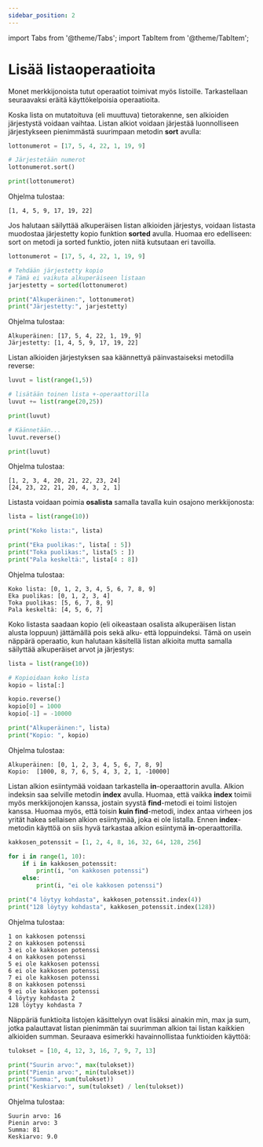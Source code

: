 ```yaml
---
sidebar_position: 2
---
```

import Tabs from '@theme/Tabs';
import TabItem from '@theme/TabItem';


# Lisää listaoperaatioita

Monet merkkijonoista tutut operaatiot toimivat myös listoille. Tarkastellaan seuraavaksi eräitä käyttökelpoisia operaatioita.

Koska lista on mutatoituva (eli muuttuva) tietorakenne, sen alkioiden järjestystä voidaan vaihtaa. Listan alkiot voidaan järjestää luonnolliseen järjestykseen pienimmästä suurimpaan metodin **sort** avulla:

<Tabs>
  <TabItem value="code" label="Koodiesimerkki" default>

  </TabItem>
  <TabItem value="Visualisaatio" label="Visualisaatio">

  </TabItem>
</Tabs>

```python 
lottonumerot = [17, 5, 4, 22, 1, 19, 9]

# Järjestetään numerot
lottonumerot.sort()

print(lottonumerot)
 ```

Ohjelma tulostaa:
``` 
[1, 4, 5, 9, 17, 19, 22]
 ```

Jos halutaan säilyttää alkuperäisen listan alkioiden järjestys, voidaan listasta muodostaa järjestetty kopio funktion **sorted** avulla. Huomaa ero edelliseen: sort on metodi ja sorted funktio, joten niitä kutsutaan eri tavoilla.

<Tabs>
  <TabItem value="code" label="Koodiesimerkki" default>

  </TabItem>
  <TabItem value="Visualisaatio" label="Visualisaatio">

  </TabItem>
</Tabs>

```python 
lottonumerot = [17, 5, 4, 22, 1, 19, 9]

# Tehdään järjestetty kopio
# Tämä ei vaikuta alkuperäiseen listaan
jarjestetty = sorted(lottonumerot)

print("Alkuperäinen:", lottonumerot)
print("Järjestetty:", jarjestetty)
 ```

Ohjelma tulostaa:
```
Alkuperäinen: [17, 5, 4, 22, 1, 19, 9]
Järjestetty: [1, 4, 5, 9, 17, 19, 22]
 ```

Listan alkioiden järjestyksen saa käännettyä päinvastaiseksi metodilla reverse:

<Tabs>
  <TabItem value="code" label="Koodiesimerkki" default>

  </TabItem>
  <TabItem value="Visualisaatio" label="Visualisaatio">

  </TabItem>
</Tabs>

```python 
luvut = list(range(1,5))

# lisätään toinen lista +-operaattorilla
luvut += list(range(20,25))

print(luvut)

# Käännetään...
luvut.reverse()

print(luvut)
 ```

Ohjelma tulostaa:
```
[1, 2, 3, 4, 20, 21, 22, 23, 24]
[24, 23, 22, 21, 20, 4, 3, 2, 1]
 ```

Listasta voidaan poimia **osalista** samalla tavalla kuin osajono merkkijonosta:

<Tabs>
  <TabItem value="code" label="Koodiesimerkki" default>

  </TabItem>
  <TabItem value="Visualisaatio" label="Visualisaatio">

  </TabItem>
</Tabs>

```python 
lista = list(range(10))

print("Koko lista:", lista)

print("Eka puolikas:", lista[ : 5])
print("Toka puolikas:", lista[5 : ])
print("Pala keskeltä:", lista[4 : 8])
 ```

Ohjelma tulostaa:
``` 
Koko lista: [0, 1, 2, 3, 4, 5, 6, 7, 8, 9]
Eka puolikas: [0, 1, 2, 3, 4]
Toka puolikas: [5, 6, 7, 8, 9]
Pala keskeltä: [4, 5, 6, 7]
 ```

Koko listasta saadaan kopio (eli oikeastaan osalista alkuperäisen listan alusta loppuun) jättämällä pois sekä alku- että loppuindeksi. Tämä on usein näppärä operaatio, kun halutaan käsitellä listan alkioita mutta samalla säilyttää alkuperäiset arvot ja järjestys:

<Tabs>
  <TabItem value="code" label="Koodiesimerkki" default>

  </TabItem>
  <TabItem value="Visualisaatio" label="Visualisaatio">

  </TabItem>
</Tabs>

```python 
lista = list(range(10))

# Kopioidaan koko lista
kopio = lista[:]

kopio.reverse()
kopio[0] = 1000
kopio[-1] = -10000

print("Alkuperäinen:", lista)
print("Kopio: ", kopio)
 ```

Ohjelma tulostaa:
``` 
Alkuperäinen: [0, 1, 2, 3, 4, 5, 6, 7, 8, 9]
Kopio:  [1000, 8, 7, 6, 5, 4, 3, 2, 1, -10000]
 ```

Listan alkion esiintymää voidaan tarkastella **in**-operaattorin avulla. Alkion indeksin saa selville metodin **index** avulla. Huomaa, että vaikka **index** toimii myös merkkijonojen kanssa, jostain syystä **find**-metodi ei toimi listojen kanssa. Huomaa myös, että toisin **kuin find**-metodi, index antaa virheen jos yrität hakea sellaisen alkion esiintymää, joka ei ole listalla. Ennen **index**-metodin käyttöä on siis hyvä tarkastaa alkion esiintymä **in**-operaattorilla.

<Tabs>
  <TabItem value="code" label="Koodiesimerkki" default>

  </TabItem>
  <TabItem value="Visualisaatio" label="Visualisaatio">

  </TabItem>
</Tabs>

```python 
kakkosen_potenssit = [1, 2, 4, 8, 16, 32, 64, 128, 256]

for i in range(1, 10):
    if i in kakkosen_potenssit:
        print(i, "on kakkosen potenssi")
    else:
        print(i, "ei ole kakkosen potenssi")

print("4 löytyy kohdasta", kakkosen_potenssit.index(4))
print("128 löytyy kohdasta", kakkosen_potenssit.index(128))
 ```

Ohjelma tulostaa:
``` 
1 on kakkosen potenssi
2 on kakkosen potenssi
3 ei ole kakkosen potenssi
4 on kakkosen potenssi
5 ei ole kakkosen potenssi
6 ei ole kakkosen potenssi
7 ei ole kakkosen potenssi
8 on kakkosen potenssi
9 ei ole kakkosen potenssi
4 löytyy kohdasta 2
128 löytyy kohdasta 7
 ```

Näppäriä funktioita listojen käsittelyyn ovat lisäksi ainakin min, max ja sum, jotka palauttavat listan pienimmän tai suurimman alkion tai listan kaikkien alkioiden summan. Seuraava esimerkki havainnollistaa funktioiden käyttöä:

<Tabs>
  <TabItem value="code" label="Koodiesimerkki" default>

  </TabItem>
  <TabItem value="Visualisaatio" label="Visualisaatio">

  </TabItem>
</Tabs>

```python 
tulokset = [10, 4, 12, 3, 16, 7, 9, 7, 13]

print("Suurin arvo:", max(tulokset))
print("Pienin arvo:", min(tulokset))
print("Summa:", sum(tulokset))
print("Keskiarvo:", sum(tulokset) / len(tulokset))
 ```

Ohjelma tulostaa:
``` 
Suurin arvo: 16
Pienin arvo: 3
Summa: 81
Keskiarvo: 9.0
 ```